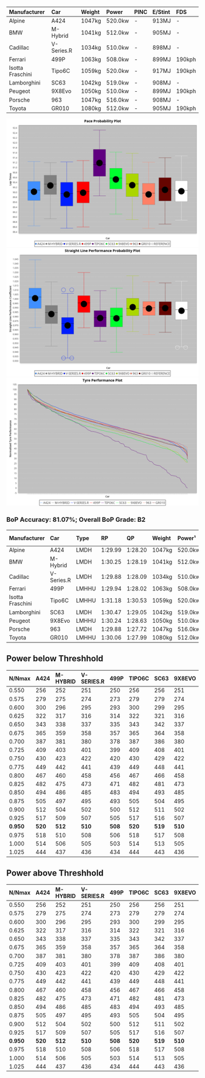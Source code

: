 | Manufacturer     | Car        | Weight | Power   | PINC    | E/Stint | FDS     |
|:-|:-|:-|:-|:-|:-|:-|
| Alpine           | A424       | 1047kg | 520.0kw |    -    | 913MJ   |    -    |
| BMW              | M-Hybrid   | 1041kg | 512.0kw |    -    | 905MJ   |    -    |
| Cadillac         | V-Series.R | 1034kg | 510.0kw |    -    | 898MJ   |    -    |
| Ferrari          | 499P       | 1063kg | 508.0kw |    -    | 899MJ   | 190kph  |
| Isotta Fraschini | Tipo6C     | 1059kg | 520.0kw |    -    | 917MJ   | 190kph  |
| Lamborghini      | SC63       | 1042kg | 519.0kw |    -    | 908MJ   |    -    |
| Peugeot          | 9X8Evo     | 1050kg | 510.0kw |    -    | 899MJ   | 190kph  |
| Porsche          | 963        | 1047kg | 516.0kw |    -    | 908MJ   |    -    |
| Toyota           | GR010      | 1080kg | 512.0kw |    -    | 905MJ   | 190kph  |

![PACECHART](./IMG/CUSTOM.png)
![STRAIGHTLINEPERFORMANCECHART](./IMG/CUSTOM_sp.png)
![TYREPERFORMANCECHART](./IMG/CUSTOM_tw.png)

### BoP Accuracy: 81.07%; Overall BoP Grade: B2
| Manufacturer     | Car        | Type  | RP      | QP      | Weight | Power¹  | Threshhold | PINC    | Power²   | E/Stint | AVG Vmax  | FDS     | RDLC | L/Stint | BOP-Grade | Model Accuracy | Model Points | Match% | SimDiff |
|:-|:-|:-|:-|:-|:-|:-|:-|:-|:-|:-|:-|:-|:-|:-|:-|:-|:-|:-|:-|
| Alpine           | A424       | LMDH  | 1:29.99 | 1:28.20 | 1047kg | 520.0kw | 210.0kph   |    -    | 520.00kw |  913MJ  | 324.22kph |    -    | 1.00 | 40      | -B1       | 100.00%        | 946          | 86.40% | #       |
| BMW              | M-Hybrid   | LMDH  | 1:30.25 | 1:28.19 | 1041kg | 512.0kw | 210.0kph   |    -    | 512.00kw |  905MJ  | 320.71kph |    -    | 1.02 | 40      | -A2       | 100.00%        | 1998         | 93.16% | #       |
| Cadillac         | V-Series.R | LMDH  | 1:29.88 | 1:28.09 | 1034kg | 510.0kw | 210.0kph   |    -    | 510.00kw |  898MJ  | 318.55kph |    -    | 1.03 | 40      | -B2       | 98.11%         | 3991         | 83.47% | ±2.36s  |
| Ferrari          | 499P       | LMHHU | 1:29.94 | 1:28.02 | 1063kg | 508.0kw | 210.0kph   |    -    | 508.00kw |  899MJ  | 320.92kph | 190kph  | 1.03 | 40      | -B1       | 98.72%         | 4180         | 86.84% | ±1.78s  |
| Isotta Fraschini | Tipo6C     | LMHHU | 1:31.18 | 1:30.53 | 1059kg | 520.0kw | 210.0kph   |    -    | 520.00kw |  917MJ  | 319.96kph | 190kph  | 1.05 | 40      | +Ω1       | 97.73%         | 129          | 19.45% | #       |
| Lamborghini      | SC63       | LMDH  | 1:30.47 | 1:29.05 | 1042kg | 519.0kw | 210.0kph   |    -    | 519.00kw |  908MJ  | 320.66kph |    -    | 1.05 | 40      | +B1       | 100.00%        | 784          | 86.80% | #       |
| Peugeot          | 9X8Evo     | LMHHU | 1:30.24 | 1:28.63 | 1050kg | 510.0kw | 210.0kph   |    -    | 510.00kw |  899MJ  | 321.28kph | 190kph  | 1.00 | 40      | ~A1       | 100.00%        | 636          | 97.68% | #       |
| Porsche          | 963        | LMDH  | 1:29.88 | 1:27.72 | 1047kg | 516.0kw | 210.0kph   |    -    | 516.00kw |  908MJ  | 321.89kph |    -    | 1.02 | 40      | -B2       | 99.91%         | 11713        | 82.58% | ±2.11s  |
| Toyota           | GR010      | LMHHU | 1:30.06 | 1:27.99 | 1080kg | 512.0kw | 210.0kph   |    -    | 512.00kw |  905MJ  | 319.58kph | 190kph  | 1.01 | 40      | -A2       | 99.90%         | 3123         | 93.28% | ±1.80s  |

## Power below Threshhold
| N/Nmax    | A424    | M-HYBRID | V-SERIES.R | 499P    | TIPO6C  | SC63    | 9X8EVO  | 963     | GR010   |
|:-|:-|:-|:-|:-|:-|:-|:-|:-|:-|
|  0.550    |  256    |  252     |  251       |  250    |  256    |  256    |  251    |  254    |  252    |
|  0.575    |  279    |  275     |  274       |  273    |  279    |  279    |  274    |  277    |  275    |
|  0.600    |  300    |  296     |  295       |  293    |  300    |  299    |  295    |  298    |  296    |
|  0.625    |  322    |  317     |  316       |  314    |  322    |  321    |  316    |  319    |  317    |
|  0.650    |  343    |  338     |  337       |  335    |  343    |  342    |  337    |  340    |  338    |
|  0.675    |  365    |  359     |  358       |  357    |  365    |  364    |  358    |  362    |  359    |
|  0.700    |  387    |  381     |  380       |  378    |  387    |  386    |  380    |  384    |  381    |
|  0.725    |  409    |  403     |  401       |  399    |  409    |  408    |  401    |  406    |  403    |
|  0.750    |  430    |  423     |  422       |  420    |  430    |  429    |  422    |  427    |  423    |
|  0.775    |  449    |  442     |  441       |  439    |  449    |  448    |  441    |  446    |  442    |
|  0.800    |  467    |  460     |  458       |  456    |  467    |  466    |  458    |  463    |  460    |
|  0.825    |  482    |  475     |  473       |  471    |  482    |  481    |  473    |  478    |  475    |
|  0.850    |  494    |  486     |  485       |  483    |  494    |  493    |  485    |  490    |  486    |
|  0.875    |  505    |  497     |  495       |  493    |  505    |  504    |  495    |  501    |  497    |
|  0.900    |  512    |  504     |  502       |  500    |  512    |  511    |  502    |  508    |  504    |
|  0.925    |  517    |  509     |  507       |  505    |  517    |  516    |  507    |  513    |  509    |
| **0.950** | **520** | **512**  | **510**    | **508** | **520** | **519** | **510** | **516** | **512** |
|  0.975    |  518    |  510     |  508       |  506    |  518    |  517    |  508    |  514    |  510    |
|  1.000    |  514    |  506     |  505       |  503    |  514    |  513    |  505    |  510    |  506    |
|  1.025    |  444    |  437     |  436       |  434    |  444    |  443    |  436    |  441    |  437    |

## Power above Threshhold
| N/Nmax    | A424    | M-HYBRID | V-SERIES.R | 499P    | TIPO6C  | SC63    | 9X8EVO  | 963     | GR010   |
|:-|:-|:-|:-|:-|:-|:-|:-|:-|:-|
|  0.550    |  256    |  252     |  251       |  250    |  256    |  256    |  251    |  254    |  252    |
|  0.575    |  279    |  275     |  274       |  273    |  279    |  279    |  274    |  277    |  275    |
|  0.600    |  300    |  296     |  295       |  293    |  300    |  299    |  295    |  298    |  296    |
|  0.625    |  322    |  317     |  316       |  314    |  322    |  321    |  316    |  319    |  317    |
|  0.650    |  343    |  338     |  337       |  335    |  343    |  342    |  337    |  340    |  338    |
|  0.675    |  365    |  359     |  358       |  357    |  365    |  364    |  358    |  362    |  359    |
|  0.700    |  387    |  381     |  380       |  378    |  387    |  386    |  380    |  384    |  381    |
|  0.725    |  409    |  403     |  401       |  399    |  409    |  408    |  401    |  406    |  403    |
|  0.750    |  430    |  423     |  422       |  420    |  430    |  429    |  422    |  427    |  423    |
|  0.775    |  449    |  442     |  441       |  439    |  449    |  448    |  441    |  446    |  442    |
|  0.800    |  467    |  460     |  458       |  456    |  467    |  466    |  458    |  463    |  460    |
|  0.825    |  482    |  475     |  473       |  471    |  482    |  481    |  473    |  478    |  475    |
|  0.850    |  494    |  486     |  485       |  483    |  494    |  493    |  485    |  490    |  486    |
|  0.875    |  505    |  497     |  495       |  493    |  505    |  504    |  495    |  501    |  497    |
|  0.900    |  512    |  504     |  502       |  500    |  512    |  511    |  502    |  508    |  504    |
|  0.925    |  517    |  509     |  507       |  505    |  517    |  516    |  507    |  513    |  509    |
| **0.950** | **520** | **512**  | **510**    | **508** | **520** | **519** | **510** | **516** | **512** |
|  0.975    |  518    |  510     |  508       |  506    |  518    |  517    |  508    |  514    |  510    |
|  1.000    |  514    |  506     |  505       |  503    |  514    |  513    |  505    |  510    |  506    |
|  1.025    |  444    |  437     |  436       |  434    |  444    |  443    |  436    |  441    |  437    |

